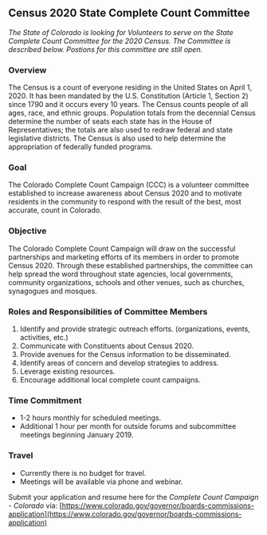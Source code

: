 
## Census 2020 State Complete Count Committee

*The State of Colorado is looking for Volunteers to serve on the State Complete Count Committee for the 2020 Census.  The Committee is described below.  Postions for this committee are still open.*

### Overview
The Census is a count of everyone residing in the United States on April 1, 2020. It has been mandated by the U.S. Constitution (Article 1, Section 2) since 1790 and it occurs every 10 years. The Census counts people of all ages, race, and ethnic groups. Population totals from the decennial Census determine the number of seats each state has in the House of Representatives; the totals are also used to redraw federal and state legislative districts. The Census is also used to help determine the appropriation of federally funded programs.

### Goal
The Colorado Complete Count Campaign (CCC) is a volunteer committee established to increase awareness about Census 2020 and to motivate residents in the community to respond with the result of the best, most accurate, count in Colorado.

### Objective
The Colorado Complete Count Campaign will draw on the successful partnerships and marketing efforts of its members in order to promote Census 2020. Through these established partnerships, the committee can help spread the word throughout state agencies, local governments, community organizations, schools and other venues, such as churches, synagogues and mosques. 

### Roles and Responsibilities of Committee Members
1. Identify and provide strategic outreach efforts. (organizations, events, activities, etc.)
2. Communicate with Constituents about Census 2020.
3. Provide avenues for the Census information to be disseminated.
4. Identify areas of concern and develop strategies to address.
5. Leverage existing resources.
6. Encourage additional local complete count campaigns.

### Time Commitment
* 1-2 hours monthly for scheduled meetings.
* Additional 1 hour per month for outside forums and subcommittee meetings beginning January 2019.

### Travel
* Currently there is no budget for travel.
* Meetings will be available via phone and webinar.

Submit your application and resume here for the *Complete Count Campaign - Colorado* via:
[https://www.colorado.gov/governor/boards-commissions-application](https://www.colorado.gov/governor/boards-commissions-application)

